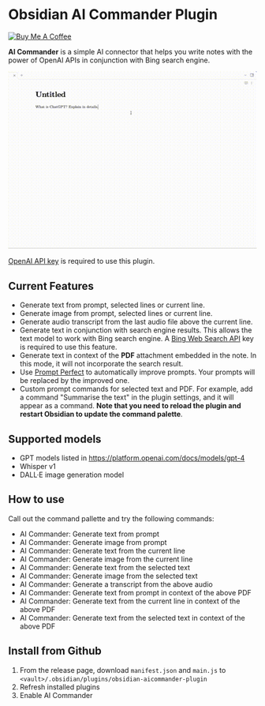 # Obsidian AI Commander Plugin 

<a href="https://www.buymeacoffee.com/yzh503" target="_blank"><img src="https://cdn.buymeacoffee.com/buttons/v2/default-yellow.png" alt="Buy Me A Coffee" style="height: 40px !important;width: 150px !important;" ></a>

**AI Commander** is a simple AI connector that helps you write notes with the power of OpenAI APIs in conjunction with Bing search engine.

![Demo](demo.gif) 

[OpenAI API key](https://platform.openai.com/account/api-keys) is required to use this plugin.

## Current Features

- Generate text from prompt, selected lines or current line.
- Generate image from prompt, selected lines or current line. 
- Generate audio transcript from the last audio file above the current line.
- Generate text in conjunction with search engine results. This allows the text model to work with Bing search engine. A [Bing Web Search API](https://www.microsoft.com/en-us/bing/apis/bing-web-search-api) key is required to use this feature.  
- Generate text in context of the **PDF** attachment embedded in the note. In this mode, it will not incorporate the search result.
- Use [Prompt Perfect](https://promptperfect.jina.ai/) to automatically improve prompts. Your prompts will be replaced by the improved one.
- Custom prompt commands for selected text and PDF. For example, add a command "Summarise the text" in the plugin settings, and it will appear as a command. **Note that you need to reload the plugin and restart Obsidian to update the command palette**.

## Supported models

- GPT models listed in https://platform.openai.com/docs/models/gpt-4
- Whisper v1
- DALL·E image generation model

## How to use

Call out the command pallette and try the following commands: 

- AI Commander: Generate text from prompt
- AI Commander: Generate image from prompt
- AI Commander: Generate text from the current line
- AI Commander: Generate image from the current line
- AI Commander: Generate text from the selected text
- AI Commander: Generate image from the selected text
- AI Commander: Generate a transcript from the above audio
- AI Commander: Generate text from prompt in context of the above PDF
- AI Commander: Generate text from the current line in context of the above PDF
- AI Commander: Generate text from the selected text in context of the above PDF

## Install from Github 

1. From the release page, download `manifest.json` and `main.js` to `<vault>/.obsidian/plugins/obsidian-aicommander-plugin`
2. Refresh installed plugins
3. Enable AI Commander
